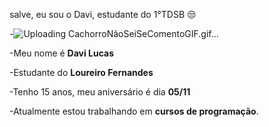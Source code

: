 salve, eu sou o Davi, estudante do 1°TDSB 😒

-![Uploading CachorroNãoSeiSeComentoGIF.gif…]()

-Meu nome é **Davi Lucas**

-Estudante do **Loureiro Fernandes**

-Tenho 15 anos, meu aniversário é dia **05/11**

-Atualmente estou trabalhando em **cursos de programação**.
